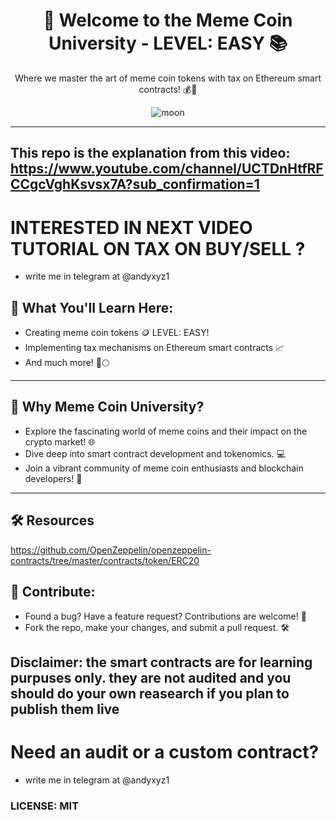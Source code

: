 <div align="center">
  <h1>🚀 Welcome to the Meme Coin University - LEVEL: EASY 📚</h1>
  <p>Where we master the art of meme coin tokens with tax on Ethereum smart contracts! 💰🧠</p>
  <img src="https://www.publicdomainpictures.net/pictures/400000/nahled/vollmond-mond-png-clipart.png" alt="moon"/>
</div>

---

## This repo is the explanation from this video: https://www.youtube.com/channel/UCTDnHtfRFCCgcVghKsvsx7A?sub_confirmation=1

# INTERESTED IN NEXT VIDEO TUTORIAL ON TAX ON BUY/SELL ?

- write me in telegram at @andyxyz1

## 📖 What You'll Learn Here:

- Creating meme coin tokens 🪙 LEVEL: EASY! 
- Implementing tax mechanisms on Ethereum smart contracts 📈
- And much more! 🚀🌕

---

## 🧠 Why Meme Coin University?

- Explore the fascinating world of meme coins and their impact on the crypto market! 🌐
- Dive deep into smart contract development and tokenomics. 💻
- Join a vibrant community of meme coin enthusiasts and blockchain developers! 🤝

---

## 🛠️ Resources

https://github.com/OpenZeppelin/openzeppelin-contracts/tree/master/contracts/token/ERC20 

## 🚀 Contribute:
- Found a bug? Have a feature request? Contributions are welcome! 🙌
- Fork the repo, make your changes, and submit a pull request. 🛠️

## Disclaimer: the smart contracts are for learning purpuses only. they are not audited and you should do your own reasearch if you plan to publish them live



# Need an audit or a custom contract?

- write me in telegram at @andyxyz1

### LICENSE: MIT
